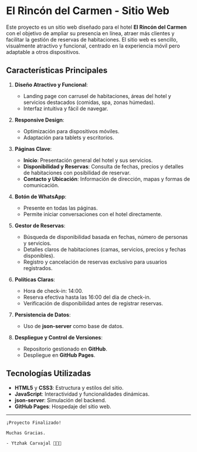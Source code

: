 # El Rincón del Carmen - Sitio Web

Este proyecto es un sitio web diseñado para el hotel **El Rincón del Carmen** con el objetivo de ampliar su presencia en línea, atraer más clientes y facilitar la gestión de reservas de habitaciones. El sitio web es sencillo, visualmente atractivo y funcional, centrado en la experiencia móvil pero adaptable a otros dispositivos.

## Características Principales

1. **Diseño Atractivo y Funcional**: 
   - Landing page con carrusel de habitaciones, áreas del hotel y servicios destacados (comidas, spa, zonas húmedas).
   - Interfaz intuitiva y fácil de navegar.

2. **Responsive Design**:
   - Optimización para dispositivos móviles.
   - Adaptación para tablets y escritorios.

3. **Páginas Clave**:
   - **Inicio**: Presentación general del hotel y sus servicios.
   - **Disponibilidad y Reservas**: Consulta de fechas, precios y detalles de habitaciones con posibilidad de reservar.
   - **Contacto y Ubicación**: Información de dirección, mapas y formas de comunicación.

4. **Botón de WhatsApp**:
   - Presente en todas las páginas.
   - Permite iniciar conversaciones con el hotel directamente.

5. **Gestor de Reservas**:
   - Búsqueda de disponibilidad basada en fechas, número de personas y servicios.
   - Detalles claros de habitaciones (camas, servicios, precios y fechas disponibles).
   - Registro y cancelación de reservas exclusivo para usuarios registrados.

6. **Políticas Claras**:
   - Hora de check-in: 14:00.
   - Reserva efectiva hasta las 16:00 del día de check-in.
   - Verificación de disponibilidad antes de registrar reservas.

7. **Persistencia de Datos**:
   - Uso de **json-server** como base de datos.

8. **Despliegue y Control de Versiones**:
   - Repositorio gestionado en **GitHub**.
   - Despliegue en **GitHub Pages**.

## Tecnologías Utilizadas

- **HTML5** y **CSS3**: Estructura y estilos del sitio.
- **JavaScript**: Interactividad y funcionalidades dinámicas.
- **json-server**: Simulación del backend.
- **GitHub Pages**: Hospedaje del sitio web.



---

```
¡Proyecto Finalizado!

Muchas Gracias.

- Ytzhak Carvajal 🧐😎😉
```